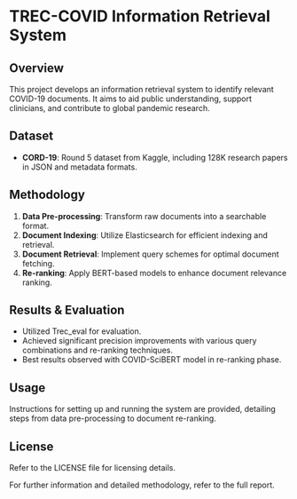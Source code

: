 # TREC-COVID Information Retrieval System

## Overview
This project develops an information retrieval system to identify relevant COVID-19 documents. It aims to aid public understanding, support clinicians, and contribute to global pandemic research.

## Dataset
- **CORD-19**: Round 5 dataset from Kaggle, including 128K research papers in JSON and metadata formats.

## Methodology
1. **Data Pre-processing**: Transform raw documents into a searchable format.
2. **Document Indexing**: Utilize Elasticsearch for efficient indexing and retrieval.
3. **Document Retrieval**: Implement query schemes for optimal document fetching.
4. **Re-ranking**: Apply BERT-based models to enhance document relevance ranking.

## Results & Evaluation
- Utilized Trec_eval for evaluation.
- Achieved significant precision improvements with various query combinations and re-ranking techniques.
- Best results observed with COVID-SciBERT model in re-ranking phase.

## Usage
Instructions for setting up and running the system are provided, detailing steps from data pre-processing to document re-ranking.

## License
Refer to the LICENSE file for licensing details.

For further information and detailed methodology, refer to the full report.
